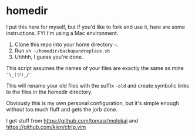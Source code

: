 # homedir
I put this here for myself, but if you'd like to fork and use it, here are some instructions.  FYI I'm using a Mac environment.

1. Clone this repo into your home directory `~`.
2. Run `sh ~/homedir/backupandreplace.sh`
3. Uhhhh, I guess you're done.

This script assumes the names of your files are exactly the same as mine `¯\_(ツ)_/¯`

This will rename your old files with the suffix `-old` and create symbolic links to the files in the homedir directory.

Obviously this is my own personal configuration, but it's simple enough without too much fluff and gets the jorb done.

I got stuff from
https://github.com/tomasr/molokai 
and https://github.com/kien/ctrlp.vim
